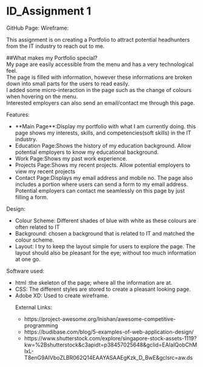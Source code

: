 # ID_Assignment 1
GitHub Page:
Wireframe:

This assignment is on creating a Portfolio to attract potential headhunters from the IT industry to reach out to me.
<br>


##What makes my Portfolio special?<br>
My page are easily accessible from the menu and has a very technological feel. <br>
The page is filled with information, however these informations are broken down into small parts for the users to read easily.<br>
I added some micro-interaction in the page such as the change of colours when hovering on the menu.<br>
Interested employers can also send an email/contact me through this page. 

Features:
<ul>
 <li>**Main Page**:Display my portfolio with what I am currently doing. this page shows my interests, skills, and competencies(soft skills) in the IT industry.</li>
 <li>Education Page:Shows the history of my education background. Allow potential employers to know my educational background.</li>
 <li>Work Page:Shows my past work experience.</li>
 <li>Projects Page:Shows my recent projects. Allow potential employers to view my recent projects </li>
 <li>Contact Page:Displays my email address and mobile no. The page also includes a portion where users can send a form to my email address. Potential employers can contact me seamlessly on this page by just filling a form.</li>
</ul>

Design:
<ul>
 <li>Colour Scheme: Different shades of blue with white as these colours are often related to IT</li>
 <li>Background: chosen a background that is related to IT and matched the colour scheme.</li>
 <li>Layout: I try to keep the layout simple for users to explore the page. The layout should also be pleasant for the eye; without too much information at one go.</li>
</ul>

Software used:
<ul>
<li>html :the skeleton of the page; where all the information are at.</li>
<li>CSS: The different styles are stored to create a pleasant looking page.</li>
<li>Adobe XD: Used to create wireframe.</li>

External Links:
<ul>    <li>https://project-awesome.org/lnishan/awesome-competitive-programming</li>
<li>https://budibase.com/blog/5-examples-of-web-application-design/</li>
<li>https://www.shutterstock.com/explore/singapore-stock-assets-1119?kw=%2Bshutterstock&c3apidt=p38457025648&gclid=EAIaIQobChMIxL-T8enG9AIVboZLBR062Q14EAAYASAAEgKzk_D_BwE&gclsrc=aw.ds</li>
</ul>
